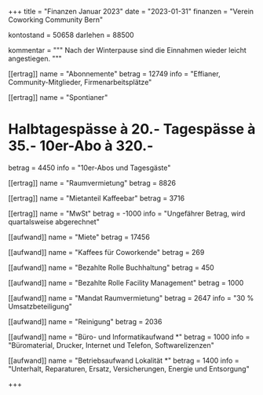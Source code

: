 +++
title = "Finanzen Januar 2023"
date = "2023-01-31"
finanzen = "Verein Coworking Community Bern"

kontostand = 50658
darlehen = 88500

kommentar = """
Nach der Winterpause sind die Einnahmen wieder leicht angestiegen.
"""

[[ertrag]]
name = "Abonnemente"
betrag = 12749
info = "Effianer, Community-Mitglieder, Firmenarbeitsplätze"

[[ertrag]]
name = "Spontianer"
#  Halbtagespässe à 20.-   Tagespässe à 35.-   10er-Abo à 320.-
betrag = 4450 
info = "10er-Abos und Tagesgäste"

[[ertrag]]
name = "Raumvermietung"
betrag = 8826

[[ertrag]]
name = "Mietanteil Kaffeebar"
betrag = 3716

[[ertrag]]
name = "MwSt"
betrag = -1000
info = "Ungefährer Betrag, wird quartalsweise abgerechnet"


[[aufwand]]
name = "Miete"
betrag = 17456

[[aufwand]]
name = "Kaffees für Coworkende"
betrag = 269

[[aufwand]]
name = "Bezahlte Rolle Buchhaltung"
betrag = 450

[[aufwand]]
name = "Bezahlte Rolle Facility Management"
betrag = 1000

[[aufwand]]
name = "Mandat Raumvermietung"
betrag = 2647
info = "30 % Umsatzbeteiligung"

[[aufwand]]
name = "Reinigung"
betrag = 2036

[[aufwand]]
name = "Büro- und Informatikaufwand *"
betrag = 1000
info = "Büromaterial, Drucker, Internet und Telefon, Softwarelizenzen"

[[aufwand]]
name = "Betriebsaufwand Lokalität *"
betrag = 1400
info = "Unterhalt, Reparaturen, Ersatz, Versicherungen, Energie und Entsorgung"

+++
